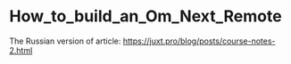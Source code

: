 # How_to_build_an_Om_Next_Remote
The Russian version of article: https://juxt.pro/blog/posts/course-notes-2.html
